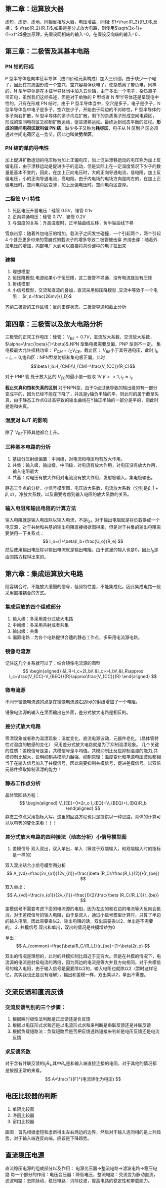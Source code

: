 ## 第二章：运算放大器

虚短，虚断，虚地，同相反相放大器，电压增益，同相:
$1+\frac{R_2}{R_1}$,反相：
$-\frac{R_2}{R_1}$,如果是差分式放大电路，则使用$\sqrt{3x-1}+(1+x)^2$叠加原理，先假设同相端的输入=0，在假设反向端的输入=0..

## 第三章：二极管及其基本电路

### PN 结的形成

P 型半导体是向本征半导体（由四价硅元素构成）加入三价绷，由于缺少一个电子，因此在其周围形成一个空穴，空穴容易俘获电子，使杂质离子带负电，同样的，N 型半导体是在本征半导体当中加入五价磷，由于多出一个电子，杂质离子带正电，虽然我们这样描述，但是对于单独的 P 型或者 N 型半导体还是呈现电中性的，只有在形成 PN 结时，由于 P 型半导体当中，空穴是多子，电子是少子，N 型半导体当中电子是多子，空穴是少子，开始由于两边的不对称性，P 型半导体的多子向右扩散，N 型半导体的多子向左扩散，剩下的杂质离子形成空间电荷区，形成的空间电荷区又抑制扩散运动，促进漂移运动。最终达到动态平衡的过程。**形成的空间电荷区就叫做 PN 结**，缺少多子又称为**耗尽区**，电子从 N 区到 P 区必须通过空间电荷区这一势垒，因此也叫做**势垒区**。

### PN 结的单向导电性

加上促进扩散运动的电压称为加上正偏电压，加上促进漂移运动的电压称为加上反偏电压，由于漂移运动是促进少子的运动，但是实际上在一定温度情况下少子的数量是基本不变的，因此，在加上正向电压时，大的正向导通电流，低电阻，加上反偏电压，小的正向导通电流，高电阻。由于内电场的电场方向是向左的，在加上正偏电压时，空间电荷区变薄，加上反偏电压时，空间电荷区变厚。

### 二极管 V-I 特性

1. 死区电压开启电压：硅管 0.5V，锗管 0.1v
2. 正向导通电压：硅管 0.7V，锗管 0.2V
3. 与温度的关系：升高温度时，正半轴曲线左移，负半轴曲线下移

雪崩击穿：随着外加电压的增加，载流子之间发生碰撞，一个引起两个，两个引起 4 个甚至更多带来的雪崩式的载流子的增多导致二极管被击穿
齐纳击穿：随着外加电压的增加，内部电厂大到可以直接将共价键中的电子拉出来

### 建模

1. 理想模型
2. 恒压降模型,电源如果小于恒压降，这二极管不导通，没有电流就没有压降
3. 折线模型
4. 小信号模型，交流和直流的叠加，直流采用恒压降模型 ,交流中等效于一个电阻：
$r_d=\frac{26mv}{I_D}$

齐纳二极管的工作区域：反向击穿状态，二极管导通和截止分析

## 第四章：三极管以及放大电路分析

三极管的正常工作电压：硅管：
$V_{BE}=0.7V$，直流放大系数，交流放大系数，$\alpha=\frac{\beta}{1+\beta}$,NPN 型集电极需要反偏，PNP 型则不一定。
集电极最大允许损耗功率：
$P_{CM}=I_C V_{CE}$。截止区：
$V_{BE}$小于其导通电压，此时
$i_b=i_c=0$,饱和区：NPN型发射极和集电极正偏，此时
$$\beta I_b>I_{CM}\\I_{CM}=\frac{V_{CC}}{R_C}$$

对于 PNP 管,处于放大区的
$V_{EC}$的最小值一般取 1V
$\beta>>1,i_c\approx i_e$

**截止失真和饱和失真的区别**
对于NPN型，由于Q点过低导致的输出级的有一部分变成平的，因为已经不能在下降了，并且是y轴负半轴的平，则此时的属于截至失真，由于静态工作点Q过高导致的输出曲线在Y轴正半轴的一部分是平的，则此时是饱和失真。
### 温度对 BJT 的影响

除了
$V_{BE}$下降其他都会上升。

### 三种基本电路的分析

1. 基级分压射级偏置：中间级，对电流和电压均有放大作用。
2. 共集：输入级，输出级，中间级，对电流有放大作用，对电压没有放大作用，输入电阻最大
3. 共基：对电压有放大作用对电流没有放大作用，发射极输入，集电极输出。

静态工作点的分析，小信号模型图，电压放大系数，电流放大系数（分别是$\beta,1+\beta,\alpha$），净放大系数，以及需要考虑到输入电阻的放大系数的关系。

### 输入电阻和输出电阻的计算方法
输入电阻就是输入电压除以输入电流，不是$i_b$，对于输出电阻就是将负载换成一个电压源，对于共射和共基的输出电阻直接根据图得来，但是对于共集的输出电阻需要使用一下关系式：
$$
I_o=(1+\beta)I_b+\frac{U_o}{R_e}
$$
然后使用输出电压除以输出电流就是输出电阻。由于这里的输入也是0，因此$I_b$是由回路方程得出来的。
## 第六章：集成运算放大电路

阻容耦合时，不能放大缓慢的信号，低频特性差，不能集成化。因此集成电路一般采用直接耦合的方式。

### 集成运放的四个组成部分

1. 输入级：多采用差分式放大电路
2. 中间级：多采用共射或者共集
3. 输出级：共集
4. 偏置电路：为各个电路提供合适的静态工作点，多采用电流源电路。

### 镜像电流源
记住这几个关系就可以了：结合镜像电流源的图型
$$
\begin{aligned}
&I_R=I_c+2I_b\\
&I_c>>I_b\\
&I_R\approx I_c=\frac{V_{CC}-V_{BEQ}}{R}\approx\frac{V_{CC}}{R}
\end{aligned}
$$
### 微电流源
不同于镜像电流源的点是在镜像电流源右边bjt的射级增加了一个电阻。

镜像电流源的输入在里面输出在外面，差分式放大电路是相反的。
### 差分式放大电路
零漂现象或者称为温漂现象：温度变化，直流电源波动，元器件老化。（晶体管特性对温度的敏感的变化）
采用差分式放大电路就是为了抑制温漂现象。
几个关键的性质：差模信号是差，共模信号是平均值。共模抑制比反应抑制温漂的能力,共模抑制比越大，说明抑制共模能力越强，抑制原理：温度变化和电源电压波动都相当于在输入信号加入了共模信号，因此需要抑制共模信号，促进差模信号。以双倍元器件换取抑制温漂的能力！
### 静态工作点分析 
晶体管回路方程：
$$
\begin{aligned}
    V_{EE}+0=2r_o I_{EQ}+V_{BEQ}+I_{BQ}R_b
\end{aligned}
$$
静态工作点采用指标大写。这里的回路方程也只是提供以一种思路，具体的计算可以以电势的变化来看！！！
### 差分式放大电路的四种接法（动态分析）小信号模型图
1. 差模信号
双入双出，双入单出，单入（等效于双端输入，和双端输入时的指标是一样的）

双入双出结合小信号模型图分析
$$
A_{vd}=\frac{2v_{o1}}{2v_{i1}}=\frac{\beta (R_C//\frac{R_L}{2})}{r_{be}}
$$
双入单出：
$$
A_{vd}=\frac{v_{o1}}{2v_{i1}}=\frac{1}{2}\frac{\beta (R_C//R_L)}{r_{be}}
$$
差模信号不需要考虑下面的电流源的电阻，因为左边的和右边的电流等大反向会抵消。对于差模信号的输入电阻，由于是双入，通过小信号模型计算时，只算了半边的输入电阻，因此需要乘以2，输出电阻的话，双出需要乘以2，单出是不需要的。
2. 共模信号
双出和单出，双出的情况是共模增益为0

单出：
$$
A_{common}=\frac{\beta(R_C//R_L)}{r_{be}+(1+\beta)2r_o}
$$

双出的情况是理想的，此时的共模抑制比趋近于无穷大。但是在共模的情况下，电流源的电流是射级电流的两倍，因为两边的电流是等大并且方向相同。对于共模信号的输入电阻，由于输入信号是需要除以2的，输入电阻也就除以2（暂时这样记忆，其实我也还是没有理解），输出和差模一样，双出乘以2，单出不需要。
## 交流反馈和直流反馈
### 交流反馈判别的三个步骤：
1. 根据瞬时极性法判断是正反馈还是负反馈
2. 根据以电压形式求和还是以电流形式求和来判断是串联反馈还是并联反馈
3. 根据负载短路法：负载短路后是否把反馈通路短接来判断是电压反馈还是电流反馈
### 求反馈系数 
对于含有并联反馈的$I_f R_s$,其中$R_s$是和输入端直接连接的电阻，对于其他的情况都是按照正常的来看。
$$
A=\frac{1}{F}*(电流转化为电压)
$$

## 电压比较器的判断
1. 单限比较器
2. 滞回比较器
3. 窗口比较器

画图：首先根据虚短和虚断得出左右两边的边界，然后对于输入连同相的是上升趋势，对于输入端连反向端，应该是下降趋势。
## 直流稳压电源
直流稳压电源的组成部分以及作用：
电源变压器->整流电路->滤波电路->稳压电路
每一个部分的作用：电压变压器：降低电压，整流电路：交流变为脉动直流，滤波电路：去除脉动，稳压电路：消除纹波，提高电路的稳定性和带载能力。




